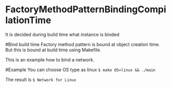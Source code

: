 # FactoryMethodPatternBindingCompilationTime
It is decided during build time what instance is binded

#Bind build time
Factory method pattern is bound at object creation time.
But this is bound at build time using Makefile.

This is an example how to bind a network.


#Example
You can choose OS type as linux
`$ make OS=linux && ./main`

The result is
`$ Network for Linux`
